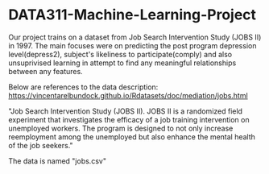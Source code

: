 # DATA311-Machine-Learning-Project
Our project trains on a dataset from Job Search Intervention Study (JOBS II) in 1997. The main focuses were on predicting the post program depression level(depress2), subject's likeliness to participate(comply) and also unsuprivised learning in attempt to find any meaningful relationships between any features.

Below are references to the data description:
https://vincentarelbundock.github.io/Rdatasets/doc/mediation/jobs.html

"Job Search Intervention Study (JOBS II). JOBS II is a randomized field experiment that investigates the efficacy of a job training intervention on unemployed workers. The program is designed to not only increase reemployment among the unemployed but also enhance the mental health of the job seekers."

The data is named "jobs.csv"


